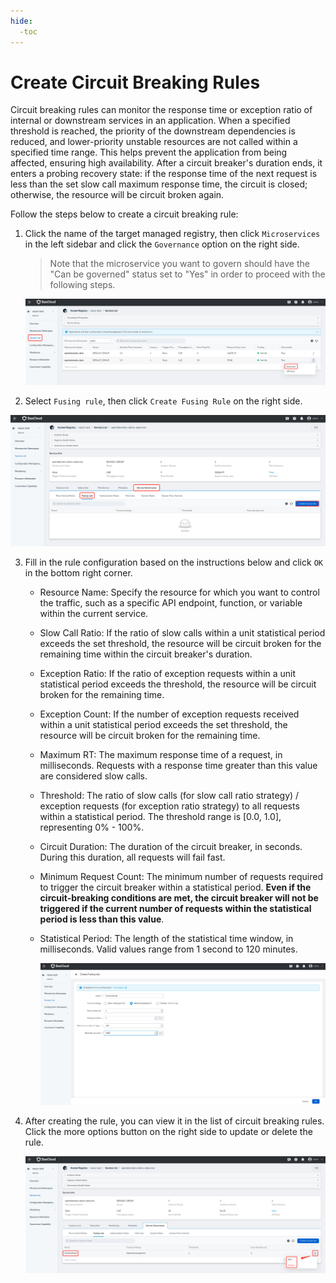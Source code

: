 ```yaml
---
hide:
  -toc
---
```


# Create Circuit Breaking Rules

Circuit breaking rules can monitor the response time or exception ratio of internal or downstream services in an application. When a specified threshold is reached, the priority of the downstream dependencies is reduced, and lower-priority unstable resources are not called within a specified time range. This helps prevent the application from being affected, ensuring high availability. After a circuit breaker's duration ends, it enters a probing recovery state: if the response time of the next request is less than the set slow call maximum response time, the circuit is closed; otherwise, the resource will be circuit broken again.

Follow the steps below to create a circuit breaking rule:

1. Click the name of the target managed registry, then click `Microservices` in the left sidebar and click the `Governance` option on the right side.

    > Note that the microservice you want to govern should have the "Can be governed" status set to "Yes" in order to proceed with the following steps.

    ![](../../../images/gov00.png)
   
2. Select `Fusing rule`, then click `Create Fusing Rule` on the right side.

![](../../../images/gov04.png)

3. Fill in the rule configuration based on the instructions below and click `OK` in the bottom right corner.

    - Resource Name: Specify the resource for which you want to control the traffic, such as a specific API endpoint, function, or variable within the current service.
    - Slow Call Ratio: If the ratio of slow calls within a unit statistical period exceeds the set threshold, the resource will be circuit broken for the remaining time within the circuit breaker's duration.
    - Exception Ratio: If the ratio of exception requests within a unit statistical period exceeds the threshold, the resource will be circuit broken for the remaining time.
    - Exception Count: If the number of exception requests received within a unit statistical period exceeds the set threshold, the resource will be circuit broken for the remaining time.
    - Maximum RT: The maximum response time of a request, in milliseconds. Requests with a response time greater than this value are considered slow calls.
    - Threshold: The ratio of slow calls (for slow call ratio strategy) / exception requests (for exception ratio strategy) to all requests within a statistical period. The threshold range is [0.0, 1.0], representing 0% - 100%.
    - Circuit Duration: The duration of the circuit breaker, in seconds. During this duration, all requests will fail fast.
    - Minimum Request Count: The minimum number of requests required to trigger the circuit breaker within a statistical period. **Even if the circuit-breaking conditions are met, the circuit breaker will not be triggered if the current number of requests within the statistical period is less than this value**.
    - Statistical Period: The length of the statistical time window, in milliseconds. Valid values range from 1 second to 120 minutes.

      ![](../../../images/gov06.png)

4. After creating the rule, you can view it in the list of circuit breaking rules. Click the more options button on the right side to update or delete the rule.

   ![](../../../images/gov07.png)